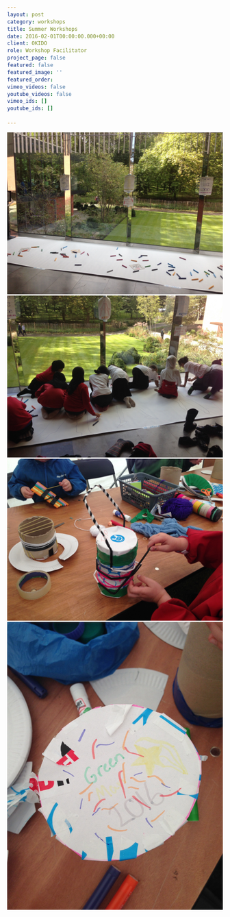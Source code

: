 ```yaml
---
layout: post
category: workshops
title: Summer Workshops
date: 2016-02-01T00:00:00.000+00:00
client: OKIDO
role: Workshop Facilitator
project_page: false
featured: false
featured_image: ''
featured_order: 
vimeo_videos: false
youtube_videos: false
vimeo_ids: []
youtube_ids: []

---
```

![](/uploads/IMG_8009.jpg)![](/uploads/IMG_8013.jpg)![](/uploads/IMG_7528.jpg)![](/uploads/IMG_7530.jpg)